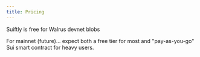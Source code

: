 ```yaml
---
title: Pricing
---
```


Suiftly is free for Walrus devnet blobs

For mainnet (future)... expect both a free tier for most and "pay-as-you-go" Sui smart contract for heavy users.